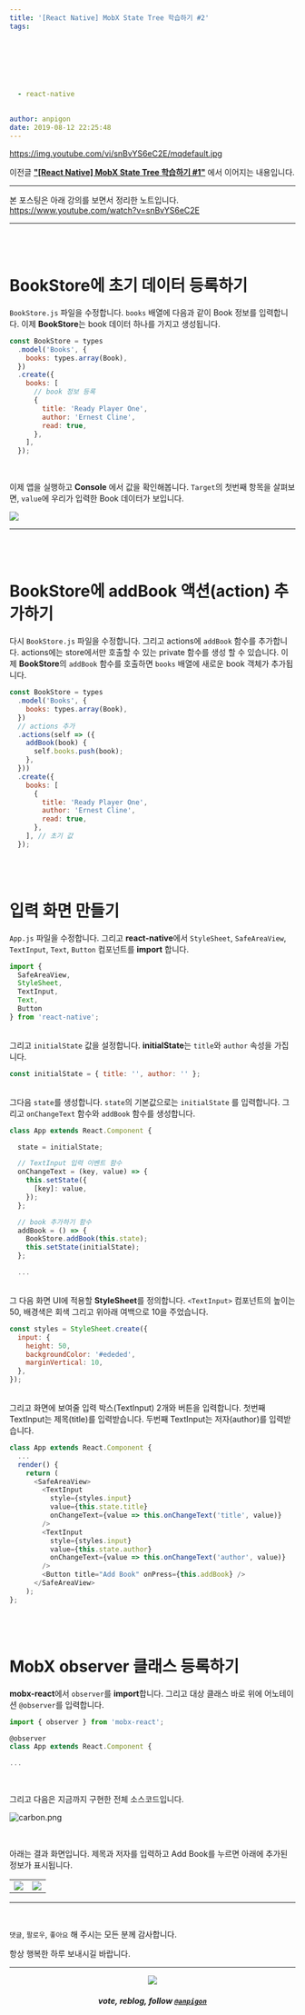 ```yaml
---
title: '[React Native] MobX State Tree 학습하기 #2'
tags:
  
  
  
  
  
  
  
  - react-native
  
  
author: anpigon
date: 2019-08-12 22:25:48
---
```


https://img.youtube.com/vi/snBvYS6eC2E/mqdefault.jpg

이전글 [**"\[React Native\] MobX State Tree 학습하기 #1"**](/zzan/@anpigon/react-native-mobx-state-tree-1) 에서 이어지는 내용입니다.

___

본 포스팅은 아래 강의를 보면서 정리한 노트입니다.
https://www.youtube.com/watch?v=snBvYS6eC2E
___

<br><br>

# BookStore에 초기 데이터 등록하기

`BookStore.js` 파일을 수정합니다. `books` 배열에 다음과 같이 Book 정보를 입력합니다. 이제 **BookStore**는 book 데이터 하나를 가지고 생성됩니다.

```js
const BookStore = types
  .model('Books', {
    books: types.array(Book),
  })
  .create({
    books: [
      // book 정보 등록
      {
        title: 'Ready Player One',
        author: 'Ernest Cline',
        read: true,
      },
    ],
  });
```

<br>

이제 앱을 실행하고 **Console** 에서 값을 확인해봅니다. `Target`의 첫번째 항목을 살펴보면, `value`에 우리가 입력한 Book 데이터가 보입니다.

![](https://files.steempeak.com/file/steempeak/anpigon/BXbsbUny-1.png)

***

<br>
<br>

# BookStore에 addBook  액션(action) 추가하기

다시 `BookStore.js` 파일을 수정합니다. 그리고 actions에 `addBook` 함수를 추가합니다. actions에는 store에서만 호출할 수 있는 private 함수를 생성 할 수 있습니다.  이제 **BookStore**의 `addBook` 함수를 호출하면 `books` 배열에 새로운 book 객체가 추가됩니다.

```js
const BookStore = types
  .model('Books', {
    books: types.array(Book),
  })
  // actions 추가
  .actions(self => ({
    addBook(book) {
      self.books.push(book);
    },
  }))
  .create({
    books: [
      {
        title: 'Ready Player One',
        author: 'Ernest Cline',
        read: true,
      },
    ], // 초기 값
  });
```

<br>
<br>

# 입력 화면 만들기

`App.js` 파일을 수정합니다. 그리고 **react-native**에서  `StyleSheet`, `SafeAreaView`, `TextInput`, `Text`, `Button` 컴포넌트를 **import** 합니다.

```js
import {
  SafeAreaView,
  StyleSheet,
  TextInput,
  Text,
  Button
} from 'react-native';
```

<br>그리고 `initialState` 값을 설정합니다. **initialState**는 `title`와 `author` 속성을 가집니다.

```js
const initialState = { title: '', author: '' };
```

<br>그다음 `state`를 생성합니다.  `state`의 기본값으로는 `initialState` 를 입력합니다.  그리고 `onChangeText` 함수와 `addBook` 함수를 생성합니다.

```js
class App extends React.Component {

  state = initialState;

  // TextInput 입력 이벤트 함수
  onChangeText = (key, value) => {
    this.setState({
      [key]: value,
    });
  };

  // book 추가하기 함수
  addBook = () => {
    BookStore.addBook(this.state);
    this.setState(initialState);
  };

  ...
```

<br>그 다음 화면 UI에 적용할 **StyleSheet**를 정의합니다. `<TextInput>` 컴포넌트의 높이는 50, 배경색은 회색 그리고 위아래 여백으로 10을 주었습니다.

```js
const styles = StyleSheet.create({
  input: {
    height: 50,
    backgroundColor: '#ededed',
    marginVertical: 10,
  },
});
```

<br>그리고 화면에 보여줄 입력 박스(TextInput) 2개와 버튼을 입력합니다. 첫번째 TextInput는 제목(title)를 입력받습니다. 두번째 TextInput는 저자(author)를 입력받습니다.

```js
class App extends React.Component {
  ...
  render() {
    return (
      <SafeAreaView>
        <TextInput
          style={styles.input}
          value={this.state.title}
          onChangeText={value => this.onChangeText('title', value)}
        />
        <TextInput
          style={styles.input}
          value={this.state.author}
          onChangeText={value => this.onChangeText('author', value)}
        />
        <Button title="Add Book" onPress={this.addBook} />
      </SafeAreaView>
    );
};
```

<br>
<br>

# MobX observer 클래스 등록하기

**mobx-react**에서 `observer`를 **import**합니다. 그리고 대상 클래스 바로 위에 어노테이션 `@observer`를 입력합니다.

```js
import { observer } from 'mobx-react';

@observer
class App extends React.Component {

...
```

<br>

그리고 다음은 지금까지 구현한 전체 소스코드입니다.

![carbon.png](https://files.steempeak.com/file/steempeak/anpigon/68pMhQTV-carbon.png)

<br>

아래는 결과 화면입니다. 제목과 저자를 입력하고 Add Book를 누르면 아래에 추가된 정보가 표시됩니다.

|||
|-|-|
|![](https://steemitimages.com/740x0/https://files.steempeak.com/file/steempeak/anpigon/D6iI217Y-E18489E185B3E1848FE185B3E18485E185B5E186ABE18489E185A3E186BA202019-08-1120E1848BE185A9E18492E185AE206.53.13.png)|![](https://files.steempeak.com/file/steempeak/anpigon/EuSXwg0u-2019-08-112022-19-47.2019-08-112022_21_27.gif)|
***

<br>

 `댓글`, `팔로우`, `좋아요` 해 주시는 모든 분께 감사합니다.

항상 행복한 하루 보내시길 바랍니다.

***

<center><img src='https://steemitimages.com/400x0/https://cdn.steemitimages.com/DQmQmWhMN6zNrLmKJRKhvSScEgWZmpb8zCeE2Gray1krbv6/BC054B6E-6F73-46D0-88E4-C88EB8167037.jpeg'><h5>vote, reblog, follow <code><a href='https://steemit.com/@anpigon'>@anpigon</a></code></h5></center>

<br>